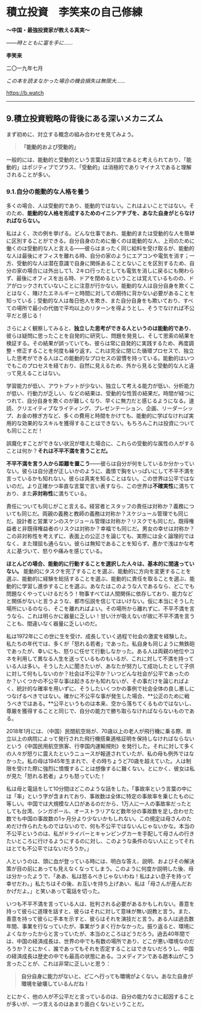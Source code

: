 # **積立投資　李笑来の自己修練**

**～中国・最強投資家が教える真実～**

*――時とともに富を手に……*

**李笑来**

二〇一九年七月

*この本を読まなかった場合の機会損失は無限大……*

https://b.watch

------

## **9.積立投資戦略の背後にある深いメカニズム**

まず初めに、対立する概念の組み合わせを見てみよう。

> **「能動的および受動的」**

一般的には、能動的と受動的という言葉は反対語であると考えられており、「能動的」はポジティブでプラス、「受動的」は消極的でありマイナスであると理解されることが多い。

### **9.1.自分の能動的な人格を養う**

多くの場合、人は受動的であり、能動的ではない。これはよいことではない。そのため、**能動的な人格を形成するためのイニシアチブを、あなた自身がとらなければならない。**

私はよく、次の例を挙げる。どんな仕事であれ、能動的または受動的な人を簡単に区別することができる。自分自身のために働くのは能動的な人、上司のために働くのは受動的な人と言える――彼らはまったく同じ給料を受け取るが、能動的な人は最後にオフィスを離れる時、自分の家のようにエアコンや電気を消す；一方、受動的な人は潜在意識で自身に関係あることとないことを区別するため、自分の家の場合には外出して1、2キロ行ったとしても電気を消しに戻るにも関わらず、最後にオフィスを出る時、ドアを閉めるということは覚えているものの、ドアがロックされていないことに注意が行かない。能動的な人は自分自身を欺くことはなく、賭けたエネルギーと時間に対しての期待に背かない必要があることを知っている；受動的な人は毎日他人を欺き、また自分自身をも欺いており、すべての場所で最小の代価で平均以上のリターンを得ようとし、そうでなければ不公平だと感じる！

さらによく観察してみると、**独立した思考ができる人というのは能動的であり**、彼らは疑問に思ったことを自発的に研究し、問題を発見し、そして思索の結果を検証する。その結果が誤っていても、彼らは常に自発的に実践するため、再度調整・修正することを何度も繰り返す。これは完全に閉じた循環プロセスで、独立した思考ができる人はこの能動的なプロセスの習慣を持っている。能動的はいつでもこのプロセスを経ており、自然に見えるため、外から見ると受動的な人と違って見えることはない。

学習能力が低い、アウトプットが少ない、独立して考える能力が低い、分析能力が低い、行動力が乏しい、などの結果は、受動的な性質の結果だ。時間が経つにつれて、自分自身を欺くのが難しくなり、早くに無力だと感じるようになる。速読、クリエイティブなライティング、プレゼンテーション、企画、リーダーシップ、お金の稼ぎ方など、多くの費用と時間をかけても、能動的に学ばなければ実用的な効果的なスキルを獲得することはできない。もちろんこれは投資についても同じことだ！

誤魔化すことができない状況が増えた場合に、これらの受動的な属性の人がすることは何か？**それは不平不満を言うことだ。**

**不平不満を言う人から距離を置こう**――彼らは自分が何をしているか分かっていない。彼らは自分達が正しいかのように、義憤で胸をいっぱいにして不平不満を言っているかも知れない。彼らは真実を知ることはない。この世界は公平ではないのだ。より正確かつ率直な言葉で言い表すなら、この世界は**不確実性**に満ちており、また**非対称性**に満ちている。

責任についても同じがこと言える。経営者とスタッフの責任は対称か？義務についても同じだ。両親の義務と教師の義務は対称か？スケジュール管理でも同じだ。設計者と営業マンのスケジュール管理は対称か？リスクでも同じだ。既得権益者と非既得権益者のリスクは対称か？幸福でも同じだ。男女の幸せは対称か？この非対称性を考えずに、表面上の公正さを論じても、実際には全く論理的ではなく、また理屈も通らない。彼らは無知であることを知らず、愚かで浅はかな考えに基づいて、怒りや痛みを感じている。

**ほとんどの場合、能動的に行動することを選択した人々は、基本的に間違っていない。** 能動的にタスクを完了することを選ぶ、能動的に方向を変更することを選ぶ、能動的に経験を総括することを選ぶ、能動的に責任を取ることを選ぶ、能動的に学習し進歩することを選ぶ。あなたはこのような人であるなら、どこでも問題なくやっていけるだろう！物事すべては人間関係に依存しており、能力などと関係がないと言うような、都市伝説を信じてはいけない。仮に本当にそうした場所にいるのなら、そこを離れればよい。その場所から離れずに、不平不満を言うなら、これは明らかに器量に乏しい！甘い汁が吸えないが故に不平不満を言うことも、間違いなく器量に乏しいのだ。

私は1972年にこの世に生を受け、成長していく過程で社会の激変を経験した。私たちの年代では、多くが「怒れる若者」であった。私自身も同じように無鉄砲であったが、幸いにも、怒りに任せて行動しなかった。ある人は両親の地位やコネを利用して異なる人生を送っているものもいるが、これに対して不満を持っている人は多い。そうした人に聞きたいが、あなたが努力して成功したとして子供に対して何もしないのか？社会は不公平か？いつどんな社会が公平であったのか？いくつかの不公平な事は起きるかも知れないが、その事だけを論じればよく、統計的な確率を用いずに、そうしたいくつかの事例で社会全体の良し悪しにつなげるべきではない。確かに不公平な事が発生した場合、**公正のために戦うべきではある。**公平というものは本来、空から落ちてくるものではないし、尊厳を獲得することと同じで、自分の能力で勝ち取らなければならないものである。

2018年1月には、（中国）民間航空局が、70歳以上の老人が飛行機に乗る際、県立以上の病院によって発行された飛行機搭乗適格証明を保持しなければならないという《中国民用航空旅客、行李国内運輸規則》を発行した。それに対して多くの人々が怒りに震えたというニュースが報道されていたが、私の母も例外ではなかった。私の母は1945年生まれで、その時ちょうど70歳を超えていた。人は制限を受けた際に強烈に憤慨することは想像するに難くない。とにかく、彼女は私が見た「怒れる若者」よりも怒っていた！

私は母と電話をして10分間ほどこのような話をした。「事故率という言葉の中には「率」という字が含まれており、事故数は全体に特定の事故率を乗じたものに等しい。中国では大規模な人口があるのだから、1万人に一人の事故率だったとしても台湾、シンガポール、オーストラリアなど数年分の事故数を足し合わせた数でも中国の事故数の1ヶ月分より少ないかもしれない。この規定は母さんのためだけ作られたものではないので、何も不公平ではないんじゃないかな。本当の不公平というのは、私がドライバーとキャンピングカーを手配して母さんの行きたいところに行けるようにするのに対し、このような条件のない人にとってそれはとても不公平ではないだろうか。」

人というのは、頭に血が登っている時には、明白な答え、説明、およびその解決策が目の前にあっても見えなくなってしまう。このように何度か説明した後、母は分かったようで、「ああ、私は怒るべきじゃないわね！私はよい息子を持って幸せだわ。」私たちはその後、お互いを持ち上げあい、私は「母さんが産んだおかげだよ。」と笑いあって電話を切った。

いつも不平不満を言っている人は、批判される必要があるかもしれない。善意を持って彼らに道理を話すと、彼らはそれに対して意味が無い説教と言う。また、善意を持って彼らに手本を示すと、彼らはそれを演技だと言う。ある人は過去数年間、事業を行なっていたが、事業がうまく行かなかった。振り返ると、環境によくなかったからと言っていたが、本当のところはどうだろう。過去40年間では、中国の経済成長は、世界の中でも有数の場所であり、どこが悪い環境なのだろうか？とにかく、誰であってもそれを否定することはできないだろうし、中国の経済成長は歴史の中でも最高の状態にある。コメディアンである趙本山がこう言ったことが、これは非常に正しいと思う：

> **自分自身に能力がないと、どこへ行っても環境がよくない。あなた自身が環境を破壊しているんだね！**

とにかく、他の人が不公平だと言っているのは、自分の能力なさに起因することが多いが、一つ言えるのはあまり面白くないということだ。